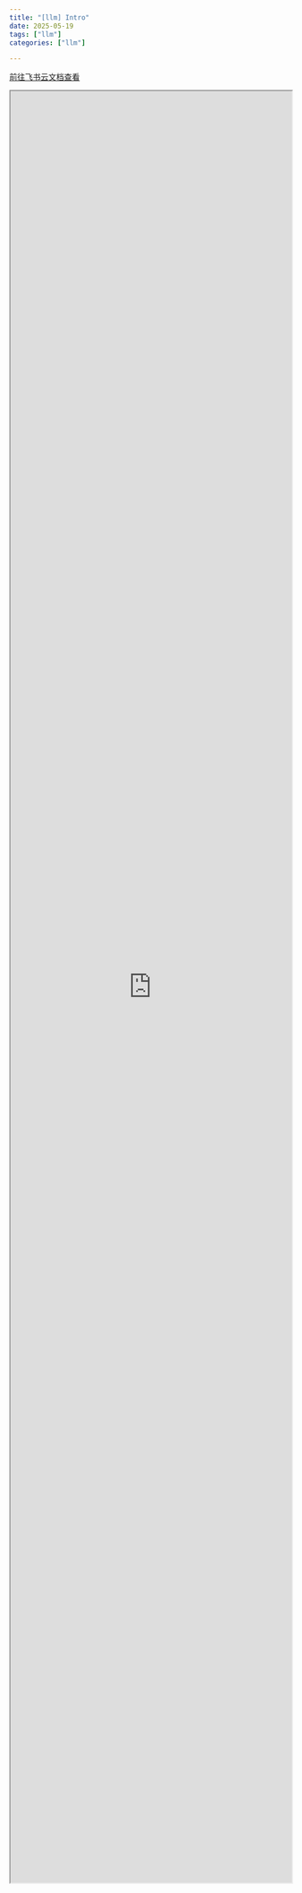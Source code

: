 ```yaml
---
title: "[llm] Intro"
date: 2025-05-19
tags: ["llm"]
categories: ["llm"]

---
```


<a href="https://c6t4wbgxht.feishu.cn/docx/FgcCdRVVgoe72gxMkCecS9L1nzc" target="_blank"> 前往飞书云文档查看 </a>
<iframe 
    width="100%"
    style="height: 80vh;"
    allow="fullscreen"
    src="https://c6t4wbgxht.feishu.cn/docx/FgcCdRVVgoe72gxMkCecS9L1nzc">